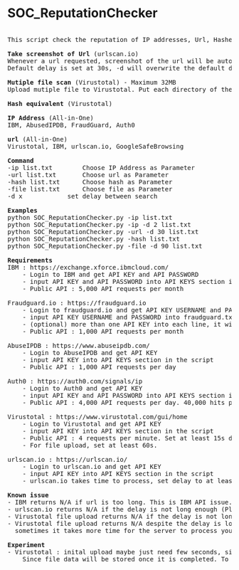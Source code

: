 # SOC_ReputationChecker
<pre>

This script check the reputation of IP addresses, Url, Hashes or Files from mutiple OSINT.

<b>Take screenshot of Url</b> (urlscan.io)
Whenever a url requested, screenshot of the url will be automatically taken and placed in images folder. 
Default delay is set at 30s, -d will overwrite the default delay.

<b>Mutiple file scan</b> (Virustotal) - Maximum 32MB
Upload mutiple file to Virustotal. Put each directory of the file into .txt

<b>Hash equivalent</b> (Virustotal) 

<b>IP Address</b> (All-in-One)
IBM, AbusedIPDB, FraudGuard, Auth0

<b>url</b> (All-in-One)
Virustotal, IBM, urlscan.io, GoogleSafeBrowsing

<b>Command</b>
-ip list.txt		Choose IP Address as Parameter 
-url list.txt		Choose url as Parameter 
-hash list.txt		Choose hash as Parameter 
-file list.txt		Choose file as Parameter
-d x			set delay between search

<b>Examples</b>
python SOC_ReputationChecker.py -ip list.txt 
python SOC_ReputationChecker.py -ip -d 2 list.txt 
python SOC_ReputationChecker.py -url -d 30 list.txt 
python SOC_ReputationChecker.py -hash list.txt 
python SOC_ReputationChecker.py -file -d 90 list.txt 

<b>Requirements</b>
IBM : https://exchange.xforce.ibmcloud.com/
	- Login to IBM and get API KEY and API PASSWORD
	- input API KEY and API PASSWORD into API KEYS section in the script
	- Public API : 5,000 API requests per month
	
Fraudguard.io : https://fraudguard.io</b>
	- Login to fraudguard.io and get API KEY USERNAME and PASSWORD
	- input API KEY USERNAME and PASSWORD into fraudguard.txt. USERNAME:PASSWORD
	- (optional) more than one API KEY into each line, it will rotate between API KEY
	- Public API : 1,000 API requests per month

AbuseIPDB : https://www.abuseipdb.com/
	- Login to AbuseIPDB and get API KEY 
	- input API KEY into API KEYS section in the script
	- Public API : 1,000 API requests per day

Auth0 : https://auth0.com/signals/ip
 	- Login to Auth0 and get API KEY 
	- input API KEY and API PASSWORD into API KEYS section in the script
	- Public API : 4,000 API requests per day. 40,000 hits per day, each API request consume 10 hits

Virustotal : https://www.virustotal.com/gui/home
 	- Login to Virustotal and get API KEY 
	- input API KEY into API KEYS section in the script
	- Public API : 4 requests per minute. Set at least 15s delay i.e -d 15
	- For file upload, set at least 60s.

urlscan.io : https://urlscan.io/
 	- Login to urlscan.io and get API KEY 
	- input API KEY into API KEYS section in the script
	- urlscan.io takes time to process, set delay to at least 30s

<b>Known issue</b>
- IBM returns N/A if url is too long. This is IBM API issue.
- urlscan.io returns N/A if the delay is not long enough (Please put at least 30 seconds delay i.e -d 30)
- Virustotal file upload returns N/A if the delay is not long enough (Please put at least 60 seconds delay i.e -d 60)
- Virustotal file upload returns N/A despite the delay is long enough at first upload, 
  sometimes it takes more time for the server to process your file

<b>Experiment</b>
- Virustotal : inital upload maybe just need few seconds, since the process take so long to return result, it gives N/A when delay is not enough.
	Since file data will be stored once it is completed. To test inital upload delay 5s, then enter same command again 

</pre>